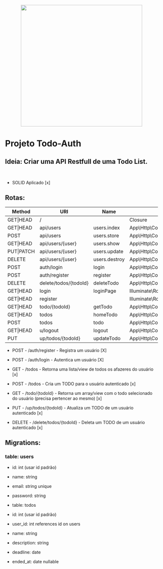 <p align="center"><a href="https://laravel.com" target="_blank"><img src="https://raw.githubusercontent.com/laravel/art/master/logo-lockup/5%20SVG/2%20CMYK/1%20Full%20Color/laravel-logolockup-cmyk-red.svg" width="400"></a></p>

# Projeto Todo-Auth

## Ideia: Criar uma API Restfull de uma Todo List.
<br>

* SOLID Aplicado [x]

## Rotas:

| Method    | URI                   | Name          | Action                                          | Middleware |
|-----------|-----------------------|---------------|-------------------------------------------------|------------|
| GET\|HEAD | /                     |               | Closure                                         | web        |
| GET\|HEAD | api/users             | users.index   | App\Http\Controllers\UsersController@index      | api        |
| POST      | api/users             | users.store   | App\Http\Controllers\UsersController@store      | api        |
| GET\|HEAD | api/users/{user}      | users.show    | App\Http\Controllers\UsersController@show       | api        |
| PUT\|PATCH | api/users/{user}      | users.update  | App\Http\Controllers\UsersController@update     | api        |
| DELETE    | api/users/{user}      | users.destroy | App\Http\Controllers\UsersController@destroy    | api        |
| POST      | auth/login            | login         | App\Http\Controllers\UsersController@login      | web        |
| POST      | auth/register         | register      | App\Http\Controllers\UsersController@register   | web        |
| DELETE    | delete/todos/{todoId} | deleteTodo    | App\Http\Controllers\TodosController@deleteTodo | web        |
| GET\|HEAD | login                 | loginPage     | Illuminate\Routing\ViewController               | web        |
| GET\|HEAD | register              |               | Illuminate\Routing\ViewController               | web        |
| GET\|HEAD | todo/{todoId}         | getTodo       | App\Http\Controllers\TodosController@getTodo    | web        |
| GET\|HEAD | todos                 | homeTodo      | App\Http\Controllers\TodosController@getTodos   | web        |
| POST      | todos                 | todo          | App\Http\Controllers\TodosController@todos      | web        |
| GET\|HEAD | u/logout              | logout        | App\Http\Controllers\UsersController@logout     | web        |
| PUT       | up/todos/{todoId}     | updateTodo    | App\Http\Controllers\TodosController@updateTodo | web        |

* POST - /auth/register - Registra um usuário [X]

* POST - /auth/login - Autentica um usuário [X]

* GET - /todos - Retorna uma lista/view de todos os afazeres do usuário [x]

* POST - /todos - Cria um TODO para o usuário autenticado [x]

* GET - /todo/{todoId} - Retorna um array/view com o todo selecionado do usuário (precisa pertencer ao mesmo) [x]

* PUT - /up/todos/{todoId} - Atualiza um TODO de um usuário autenticado [x]

* DELETE - /delete/todos/{todoId} - Deleta um TODO de um usuário autenticado [x]


## Migrations:

### table: users

* id: int (usar id padrão)
* name: string
* email: string unique
* password: string
* table: todos

* id: int (usar id padrão)
* user_id: int references id on users
* name: string
* description: string
* deadline: date
* ended_at: date nullable

</p>